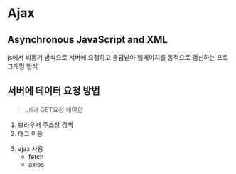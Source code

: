 # Ajax

## Asynchronous JavaScript and XML

js에서 비동기 방식으로 서버에 요청하고 응답받아 웹페이지를 동적으로 갱신하는 프로그래밍 방식

## 서버에 데이터 요청 방법
> url과 GET요청 해야함

1. 브라우저 주소창 검색 
2. <form> 태그 이용
3. ajax 사용 
   - fetch
   - axios
